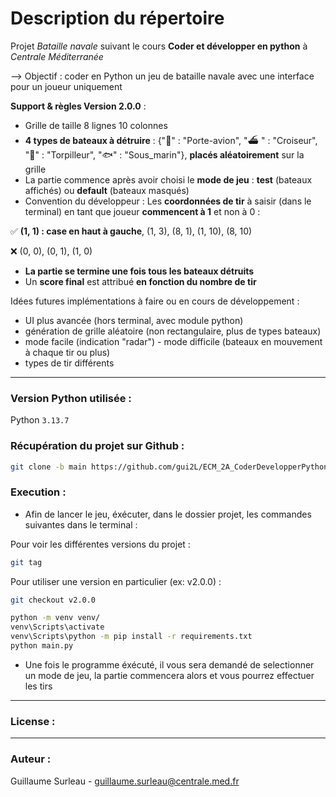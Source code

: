 # Description du répertoire
Projet *Bataille navale* suivant le cours **Coder et développer en python** à *Centrale Méditerranée*

--> Objectif : coder en Python un jeu de bataille navale avec une interface pour un joueur uniquement

**Support & règles Version 2.0.0** :
- Grille de taille 8 lignes 10 colonnes 
- **4 types de bateaux à détruire** : {"🚢" : "Porte-avion", "⛴ " : "Croiseur", "🚣" : "Torpilleur", "🐟" : "Sous_marin"}, **placés aléatoirement** sur la grille 
- La partie commence après avoir choisi le **mode de jeu** : **test** (bateaux affichés) ou **default** (bateaux masqués)  
- Convention du développeur :
Les **coordonnées de tir** à saisir (dans le terminal) en tant que joueur **commencent à 1** et non à 0 :

✅ **(1, 1) : case en haut à gauche**, (1, 3), (8, 1), (1, 10), (8, 10)

❌ (0, 0), (0, 1), (1, 0) 
- **La partie se termine une fois tous les bateaux détruits**
- Un **score final** est attribué **en fonction du nombre de tir**

Idées futures implémentations à faire ou en cours de développement :
- UI plus avancée (hors terminal, avec module python)
- génération de grille aléatoire (non rectangulaire, plus de types bateaux)
- mode facile (indication "radar") - mode difficile (bateaux en mouvement à chaque tir ou plus)
- types de tir différents

---

### Version Python utilisée :
Python `3.13.7`

### Récupération du projet sur Github :
```bash
git clone -b main https://github.com/gui2L/ECM_2A_CoderDevelopperPython.git
```

### Execution :
- Afin de lancer le jeu, éxécuter, dans le dossier projet, les commandes suivantes dans le terminal :

Pour voir les différentes versions du projet :
```bash
git tag
```

Pour utiliser une version en particulier (ex: v2.0.0) :
```bash
git checkout v2.0.0
```

```bash
python -m venv venv/
venv\Scripts\activate
venv\Scripts\python -m pip install -r requirements.txt 
python main.py
```
- Une fois le programme éxécuté, il vous sera demandé de selectionner un mode de jeu, la partie commencera alors et vous pourrez effectuer les tirs

---

### License : 

--- 

### Auteur :
Guillaume Surleau - guillaume.surleau@centrale.med.fr